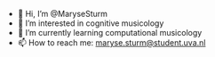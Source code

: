 - 👋 Hi, I’m @MaryseSturm
- 👀 I’m interested in cognitive musicology
- 🌱 I’m currently learning computational musicology
- 📫 How to reach me: maryse.sturm@student.uva.nl

<!---
MaryseSturm/MaryseSturm is a ✨ special ✨ repository because its `README.md` (this file) appears on your GitHub profile.
You can click the Preview link to take a look at your changes.
--->
